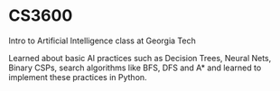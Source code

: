 # CS3600

Intro to Artificial Intelligence class at Georgia Tech

Learned about basic AI practices such as Decision Trees, Neural Nets, Binary CSPs, search algorithms like BFS, DFS and A* and learned to implement these practices in Python.
